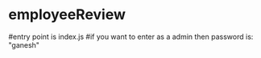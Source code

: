 # employeeReview
#entry point is index.js
#if you want to enter as a admin then password is: "ganesh"

